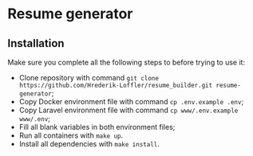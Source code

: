 # Resume generator

## Installation

Make sure you complete all the following steps to before trying to use it:

- Clone repository with command `git clone https://github.com/Hrederik-Loffler/resume_builder.git resume-generator`;
- Copy Docker environment file with command `cp .env.example .env`;
- Copy Laravel environment file with command `cp www/.env.example www/.env`;
- Fill all blank variables in both environment files;
- Run all containers with `make up`.
- Install all dependencies with `make install`.
